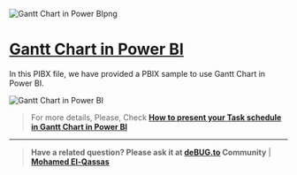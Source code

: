 ![Gantt Chart in Power BIpng](https://user-images.githubusercontent.com/49816567/226098094-ee5c9073-be42-4522-b94b-d82912940d1b.png)

# [Gantt Chart in Power BI](https://devoworx.net/how-to-use-gantt-chart-in-power-bi/)


In this PIBX file, we have provided a PBIX sample to use Gantt Chart in Power BI.

![Gantt Chart in Power BI](https://devoworx.net/wp-content/uploads/2023/03/Gantt-Visual-in-Power-BI.png)


  
> For more details, Please, Check **[How to present your Task schedule in Gantt Chart in Power BI](https://devoworx.net/how-to-use-gantt-chart-in-power-bi/)**


--------------
> **Have a related question? Please ask it at [deBUG.to](https://deBUG.to) Community** | **[Mohamed El-Qassas](https://devoworx.com)**
